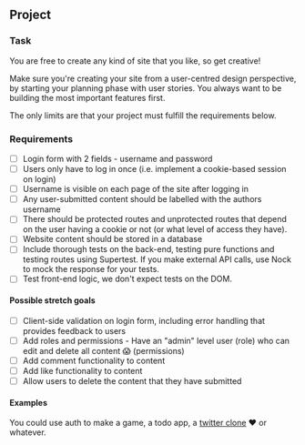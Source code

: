 ## Project
### Task

You are free to create any kind of site that you like, so get creative!

Make sure you're creating your site from a user-centred design perspective, by starting your planning phase with user stories. You always want to be building the most important features first.

The only limits are that your project must fulfill the requirements below.

### Requirements
+ [ ] Login form with 2 fields - username and password
+ [ ] Users only have to log in once (i.e. implement a cookie-based session on login)
+ [ ] Username is visible on each page of the site after logging in
+ [ ] Any user-submitted content should be labelled with the authors username
+ [ ] There should be protected routes and unprotected routes that depend on the user having a cookie or not (or what level of access they have).
+ [ ] Website content should be stored in a database
+ [ ] Include thorough tests on the back-end, testing pure functions and testing routes using Supertest. If you make external API calls, use Nock to mock the response for your tests.
+ [ ] Test front-end logic, we don't expect tests on the DOM.

#### Possible stretch goals
+ [ ] Client-side validation on login form, including error handling that provides feedback to users
+ [ ] Add roles and permissions - Have an "admin" level user (role) who can edit and delete all content :scream: (permissions)
+ [ ] Add comment functionality to content
+ [ ] Add like functionality to content
+ [ ] Allow users to delete the content that they have submitted

#### Examples
You could use auth to make a game, a todo app, a [twitter clone](http://canaryapp.herokuapp.com/) :heart: or whatever.
